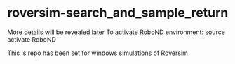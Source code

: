 # roversim-search_and_sample_return
More details will be revealed later
To activate RoboND environment:
source activate RoboND

This is repo has been set for windows simulations of Roversim
